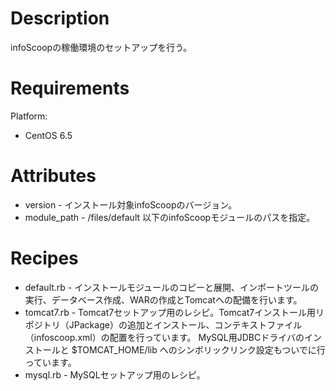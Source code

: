 Description
===========

infoScoopの稼働環境のセットアップを行う。


Requirements
============

Platform: 

* CentOS 6.5

Attributes
==========

* version - インストール対象infoScoopのバージョン。
* module_path - /files/default 以下のinfoScoopモジュールのパスを指定。

Recipes
=======

* default.rb - インストールモジュールのコピーと展開、インポートツールの実行、データベース作成、WARの作成とTomcatへの配備を行います。
* tomcat7.rb - Tomcat7セットアップ用のレシピ。Tomcat7インストール用リポジトリ（JPackage）の追加とインストール、コンテキストファイル（infoscoop.xml）の配置を行っています。 MySQL用JDBCドライバのインストールと $TOMCAT_HOME/lib へのシンボリックリンク設定もついでに行っています。
* mysql.rb - MySQLセットアップ用のレシピ。

